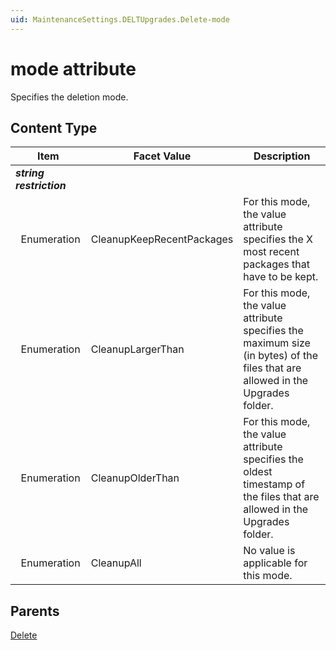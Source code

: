 ```yaml
---
uid: MaintenanceSettings.DELTUpgrades.Delete-mode
---
```


# mode attribute

Specifies the deletion mode.

## Content Type

| Item | Facet Value | Description |
| --- | --- | --- |
| ***string restriction*** |  |  |
| &#160;&#160;Enumeration | CleanupKeepRecentPackages | For this mode, the value attribute specifies the X most recent packages that have to be kept. |
| &#160;&#160;Enumeration | CleanupLargerThan | For this mode, the value attribute specifies the maximum size (in bytes) of the files that are allowed in the Upgrades folder. |
| &#160;&#160;Enumeration | CleanupOlderThan | For this mode, the value attribute specifies the oldest timestamp of the files that are allowed in the Upgrades folder. |
| &#160;&#160;Enumeration | CleanupAll | No value is applicable for this mode. |

## Parents

[Delete](xref:MaintenanceSettings.DELTUpgrades.Delete)
